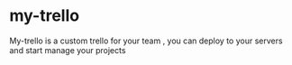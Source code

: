 # my-trello
My-trello is a custom trello for your team , you can deploy to your servers and start manage your projects
